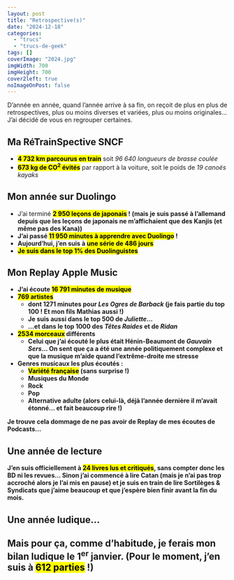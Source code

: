 ```yaml
---
layout: post
title: "Retrospective(s)"
date: "2024-12-18"
categories: 
  - "trucs"
  - "trucs-de-geek"
tags: []
coverImage: "2024.jpg"
imgWidth: 700
imgHeight: 700
cover2left: true
noImageOnPost: false
---
```


D’année en année, quand l’année arrive à sa fin, on reçoit de plus en plus de retrospectives, plus ou moins diverses et variées, plus ou moins originales… J’ai décidé de vous en regrouper certaines.

<h2>Ma RéTrainSpective <abbr>SNCF</abbr></h2>
<ul>
    <li><strong><mark>4&nbsp;732&nbsp;<abbr>km</abbr> parcourus en train</mark></strong> soit <em>96&nbsp;640 longueurs de brasse coulée</em></li>
    <li><strong><mark>673&nbsp;<abbr>kg</abbr> de <abbr>CO</abbr><sup>2</sup> évités</mark></strong> par rapport à la voiture, soit le poids de <em>19 canoës kayaks</em></li>
</ul>

<h2>Mon année sur Duolingo</h2>
<ul>
    <li>J’ai terminé <strong><mark>2&nbsp;950 leçons de japonais</mark></japonais>&nbsp;! (mais je suis passé à l’allemand depuis que les leçons de japonais ne m’affichaient que des Kanjis (et même pas des Kana))</li>
    <li>J’ai passé <strong><mark>11&nbsp;950 minutes à apprendre avec Duolingo</mark></strong>&nbsp;!</li>
    <li>Aujourd’hui, j’en suis à <strong><mark>une série de 486 jours</mark></strong></li>
    <li><strong><mark>Je suis dans le top 1% des Duolinguistes</mark></strong></li>
</ul>

<h2>Mon <span lang="en">Replay Apple Music</span></h2>
<ul>
    <li>J’ai écoute <mark><strong>16&nbsp;791 minutes de musique</strong></mark></li>
    <li>
        <strong><mark>769 artistes</mark></strong>
        <ul>
            <li>dont <strong>1271 minutes pour <em>Les Ogres de Barback</em></strong> (je fais partie du top 100&nbsp;! Et mon fils Mathias aussi&nbsp;!)</li>
            <li>Je suis aussi dans le top 500 de <em>Juliette</em>…</li>
            <li>…et dans le top 1000 des <em>Têtes Raides</em> et de <em>Ridan</em></li>
        </ul>
    </li>
    <li>
        <strong><mark>2534 morceaux</mark> différents</strong>
        <ul>
            <li>Celui que j’ai écouté le plus était <strong>Hénin-Beaumont</strong> de <em>Gauvain Sers</em>… On sent que ça a été une année politiquement complexe et que la musique m’aide quand l’extrême-droite me stresse</li>
        </ul>
    </li>
    <li>
        <strong>Genres musicaux les plus écoutés&nbsp;:</strong>
        <ul>
            <li><strong><mark>Variété française</mark></strong> (sans surprise&nbsp;!)</li>
            <li>Musiques du Monde</li>
            <li>Rock</li>
            <li>Pop</li>
            <li>Alternative adulte (alors celui-là, déjà l’année dernière il m’avait étonné… et fait beaucoup rire&nbsp;!)</li>
        </ul>
    </li>
</ul>
Je trouve cela dommage de ne pas avoir de <span lang="en">Replay de mes écoutes de Podcasts…

<h2>Une année de lecture</h2>
J’en suis officiellement à <strong><mark>24 livres lus et critiqués</mark>, sans compter donc les <abbr>BD</abbr> ni les revues… Sinon j’ai commencé à lire <strong lang="en">Catan</strong> (mais je n’ai pas trop accroché alors je l’ai mis en pause) et je suis en train de lire <strong>Sortilèges & Syndicats</strong> que j’aime beaucoup et que j’espère bien finir avant la fin du mois.

<h2>Une année ludique…<h2>
Mais pour ça, comme d’habitude, je ferais mon bilan ludique le 1<sup>er</sup> janvier.
(Pour le moment, j’en suis à <strong><mark>612 parties</mark></strong>&nbsp;!)
